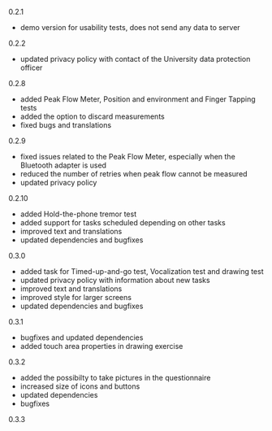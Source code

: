 0.2.1

- demo version for usability tests, does not send any data to server

0.2.2

- updated privacy policy with contact of the University data protection officer

0.2.8

- added Peak Flow Meter, Position and environment and Finger Tapping tests
- added the option to discard measurements
- fixed bugs and translations

0.2.9

- fixed issues related to the Peak Flow Meter, especially when the Bluetooth adapter is used
- reduced the number of retries when peak flow cannot be measured
- updated privacy policy

0.2.10

- added Hold-the-phone tremor test
- added support for tasks scheduled depending on other tasks
- improved text and translations
- updated dependencies and bugfixes


0.3.0

- added task for Timed-up-and-go test, Vocalization test and drawing test
- updated privacy policy with information about new tasks
- improved text and translations
- improved style for larger screens
- updated dependencies and bugfixes


0.3.1

- bugfixes and updated dependencies
- added touch area properties in drawing exercise

0.3.2

- added the possibilty to take pictures in the questionnaire
- increased size of icons and buttons
- updated dependencies
- bugfixes

0.3.3
